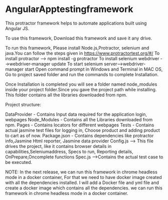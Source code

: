 # AngularApptestingframework
This protractor framework helps to automate applications built using Angular JS.

To use this framework, Download this framework and save it any drive.

To run this framework, Please install Node.js,Protractor, selenium and java.You can follow the steps given in https://www.protractortest.org/#/
To install protractor --> npm install -g protractor
To install selenium webdriver -->webdriver-manager update
To start selenium server-->webdriver-manager start
Open command prompt in Windows and Terminal in MAC OS, Go to project saved folder and run the commands to complete Installation.

Once Installation is completed you will see a folder named node_modules inside your project folder.Since you gave the project path while installing.
This folder contains all the libraries downloaded from npm. 

Project structure:

DataProvider - Contains Input data required for the application login, webpages
Node_Modules - Contains all the Libraries downloaded from npm.
Pages - Contains locators for different webpages
Tests - Contains actual jasmine test files for logging in, Choose product and adding product to cart as of now.
Package.json - Contains dependencies like protractor info,Jasmine Html reporter, Jasmine data provider
Config.js --> This file drives the project, like it contains browser details in capabilities,Seleniumaddress, Specs to run, Reporting details, OnPrepare,Oncomplete functions
Spec.js -->Contains the actual test case to be executed.


NOTE: In the next release, we can run this framework in chrome headless mode in a docker container, For that we need to have docker image created with all the dependencies installed.
I will add a Docker file and yml file and create a docker image which contains all the dependencies. 
we can run this framework in chrome headless mode in a docker container.
